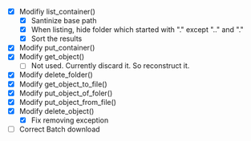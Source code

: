 - [x] Modifiy list_container()
    - [x] Santinize base path
    - [x] When listing, hide folder which started with "." except ".." and "."
    - [x] Sort the results
- [x] Modify put_container()
- [x] Modify get_object()
    - [ ] Not used. Currently discard it. So reconstruct it.
- [x] Modify delete_folder()
- [x] Modify get_object_to_file()
- [x] Modify put_object_of_foler()
- [x] Modify put_object_from_file()
- [x] Modify delete_object()
    - [x] Fix removing exception
- [ ] Correct Batch download
